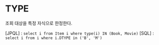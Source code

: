 # TYPE
조회 대상을 특정 자식으로 한정한다.

\[JPQL] : `select i from Item i where type(i) IN (Book, Movie)`
\[SQL] : `select i from i where i.DTYPE in ('B', 'M')`

